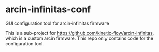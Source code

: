 # arcin-infinitas-conf
GUI configuration tool for arcin-infinitas firmware

This is a sub-project for https://github.com/kinetic-flow/arcin-infinitas, which is a custom arcin firmware. This repo only contains code for the configuration tool.
